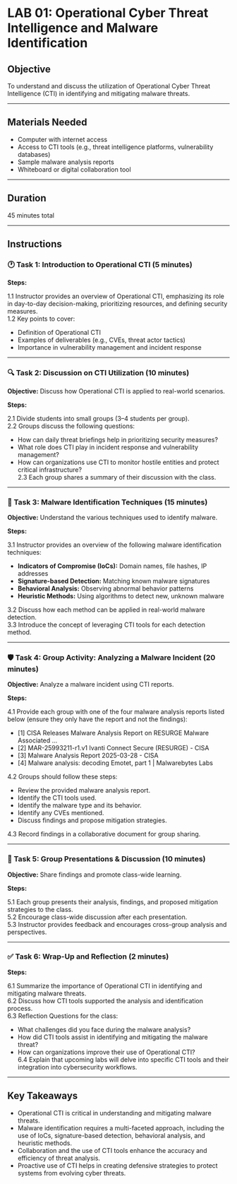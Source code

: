 # LAB 01: Operational Cyber Threat Intelligence and Malware Identification

## Objective
To understand and discuss the utilization of Operational Cyber Threat Intelligence (CTI) in identifying and mitigating malware threats.

---

## Materials Needed
- Computer with internet access
- Access to CTI tools (e.g., threat intelligence platforms, vulnerability databases)
- Sample malware analysis reports
- Whiteboard or digital collaboration tool

---

## Duration
45 minutes total

---

## Instructions

### 🕐 Task 1: Introduction to Operational CTI (5 minutes)

**Steps:**

1.1 Instructor provides an overview of Operational CTI, emphasizing its role in day-to-day decision-making, prioritizing resources, and defining security measures.  
1.2 Key points to cover:  
- Definition of Operational CTI  
- Examples of deliverables (e.g., CVEs, threat actor tactics)  
- Importance in vulnerability management and incident response  

---

### 🔍 Task 2: Discussion on CTI Utilization (10 minutes)

**Objective:** Discuss how Operational CTI is applied to real-world scenarios.

**Steps:**

2.1 Divide students into small groups (3–4 students per group).  
2.2 Groups discuss the following questions:
- How can daily threat briefings help in prioritizing security measures?
- What role does CTI play in incident response and vulnerability management?
- How can organizations use CTI to monitor hostile entities and protect critical infrastructure?  
2.3 Each group shares a summary of their discussion with the class.

---

### 🧠 Task 3: Malware Identification Techniques (15 minutes)

**Objective:** Understand the various techniques used to identify malware.

**Steps:**

3.1 Instructor provides an overview of the following malware identification techniques:
- **Indicators of Compromise (IoCs):** Domain names, file hashes, IP addresses  
- **Signature-based Detection:** Matching known malware signatures  
- **Behavioral Analysis:** Observing abnormal behavior patterns  
- **Heuristic Methods:** Using algorithms to detect new, unknown malware  

3.2 Discuss how each method can be applied in real-world malware detection.  
3.3 Introduce the concept of leveraging CTI tools for each detection method.

---

### 🛡️ Task 4: Group Activity: Analyzing a Malware Incident (20 minutes)

**Objective:** Analyze a malware incident using CTI reports.

**Steps:**

4.1 Provide each group with one of the four malware analysis reports listed below (ensure they only have the report and not the findings):  
- [1] CISA Releases Malware Analysis Report on RESURGE Malware Associated ...
- [2] MAR-25993211-r1.v1 Ivanti Connect Secure (RESURGE) - CISA  
- [3] Malware Analysis Report 2025-03-28 - CISA  
- [4] Malware analysis: decoding Emotet, part 1 | Malwarebytes Labs  

4.2 Groups should follow these steps:  
- Review the provided malware analysis report.  
- Identify the CTI tools used.  
- Identify the malware type and its behavior.  
- Identify any CVEs mentioned.  
- Discuss findings and propose mitigation strategies.  

4.3 Record findings in a collaborative document for group sharing.

---

### 📣 Task 5: Group Presentations & Discussion (10 minutes)

**Objective:** Share findings and promote class-wide learning.

**Steps:**

5.1 Each group presents their analysis, findings, and proposed mitigation strategies to the class.  
5.2 Encourage class-wide discussion after each presentation.  
5.3 Instructor provides feedback and encourages cross-group analysis and perspectives.

---

### ✅ Task 6: Wrap-Up and Reflection (2 minutes)

**Steps:**

6.1 Summarize the importance of Operational CTI in identifying and mitigating malware threats.  
6.2 Discuss how CTI tools supported the analysis and identification process.  
6.3 Reflection Questions for the class:  
- What challenges did you face during the malware analysis?  
- How did CTI tools assist in identifying and mitigating the malware threat?  
- How can organizations improve their use of Operational CTI?  
6.4 Explain that upcoming labs will delve into specific CTI tools and their integration into cybersecurity workflows.

---

## Key Takeaways
- Operational CTI is critical in understanding and mitigating malware threats.
- Malware identification requires a multi-faceted approach, including the use of IoCs, signature-based detection, behavioral analysis, and heuristic methods.
- Collaboration and the use of CTI tools enhance the accuracy and efficiency of threat analysis.
- Proactive use of CTI helps in creating defensive strategies to protect systems from evolving cyber threats.
